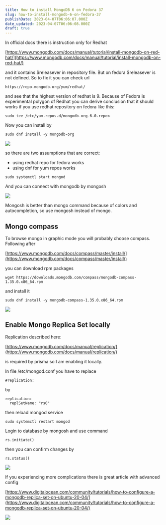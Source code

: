 ```yaml
---
title: How to install MongoDB 6 on Fedora 37
slug: how-to-install-mongodb-6-on-fedora-37
publishDate: 2023-04-07T06:06:07.000Z
date_updated: 2023-04-07T06:06:08.000Z
draft: true
---
```


In official docs there is instruction only for Redhat

[https://www.mongodb.com/docs/manual/tutorial/install-mongodb-on-red-hat/](https://www.mongodb.com/docs/manual/tutorial/install-mongodb-on-red-hat/)

and it contains $releasever in repository file. But on fedora $releasever is not defined. So to fix it you can check url

```
https://repo.mongodb.org/yum/redhat/
```

and see that the highest version of redhat is 9. Because of Fedora is experimental polygon of Redhat you can derive conclusion that it should works if you use redhat repository on fedora like this:

```
sudo tee /etc/yum.repos.d/mongodb-org-6.0.repo<
```

Now you can install by

```
sudo dnf install -y mongodb-org
```

![](https://preciselab.io/content/images/2023/03/1_SwgB2rxPWgOjbh030ETxyg.png)

so there are two assumptions that are correct:

* using redhat repo for fedora works
* using dnf for yum repos works

```
sudo systemctl start mongod
```

And you can connect with mongodb by mongosh

![](https://preciselab.io/content/images/2023/03/Zrzut-ekranu-z-2023-03-02-13-19-32.png)

Mongosh is better than mongo command because of colors and autocompletion, so use mongosh instead of mongo.

## Mongo compass

To browse mongo in graphic mode you will probably choose compass. Following after

[https://www.mongodb.com/docs/compass/master/install/](https://www.mongodb.com/docs/compass/master/install/)

you can download rpm packages

```
wget https://downloads.mongodb.com/compass/mongodb-compass-1.35.0.x86_64.rpm
```

and install it

```
sudo dnf install -y mongodb-compass-1.35.0.x86_64.rpm
```

![](https://preciselab.io/content/images/2023/03/Zrzut-ekranu-z-2023-03-02-13-41-28.png)

## Enable Mongo Replica Set locally

Replication described here:

[https://www.mongodb.com/docs/manual/replication/](https://www.mongodb.com/docs/manual/replication/)

is required by prisma so I am enabling it locally.

In file /etc/mongod.conf you have to replace

```
#replication:
```

by

```
replication:
  replSetName: "rs0"
```

then reload mongod service

```
sudo systemctl restart mongod
```

Login to database by mongosh and use command

```
rs.initiate()
```

then you can confirm changes by

```
rs.status()
```

![](https://preciselab.io/content/images/2023/03/Zrzut-ekranu-z-2023-03-02-13-30-41.png)

If you experiencing more complications there is great article with advanced config

[https://www.digitalocean.com/community/tutorials/how-to-configure-a-mongodb-replica-set-on-ubuntu-20-04/](https://www.digitalocean.com/community/tutorials/how-to-configure-a-mongodb-replica-set-on-ubuntu-20-04/)

![](https://preciselab.io/content/images/2023/03/mongodb-is-web-scale-v0-twb0dwtz8sw81.jpeg)
